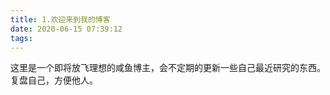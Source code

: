 ```yaml
---
title: 1.欢迎来到我的博客
date: 2020-06-15 07:39:12
tags:
---
```

这里是一个即将放飞理想的咸鱼博主，会不定期的更新一些自己最近研究的东西。  
复盘自己，方便他人。  
